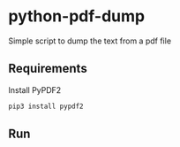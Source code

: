 # python-pdf-dump
Simple script to dump the text from a pdf file

## Requirements
Install PyPDF2
```sh
pip3 install pypdf2
```

## Run

